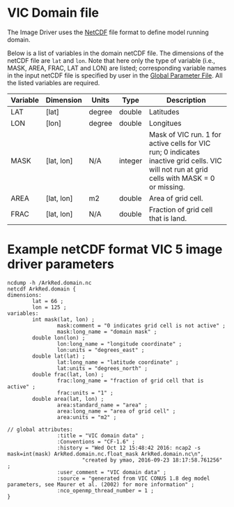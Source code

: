 # VIC Domain file

The Image Driver uses the [NetCDF](http://www.unidata.ucar.edu/software/netcdf/) file format to define model running domain.

Below is a list of variables in the domain netCDF file. The dimensions of the netCDF file are `lat` and `lon`. Note that here only the type of variable (i.e., MASK, AREA, FRAC, LAT and LON) are listed; corresponding variable names in the input netCDF file is specified by user in the [Global Parameter File](GlobalParam.md). All the listed variables are required.

| Variable   | Dimension   | Units    | Type   | Description |
|------------|-------------|----------|--------|-------------|
| LAT        | [lat]       | degree   | double | Latitudes   |
| LON        | [lon]       | degree   | double | Longitues   |
| MASK       | [lat, lon]  | N/A      | integer | Mask of VIC run. 1 for active cells for VIC run; 0 indicates inactive grid cells. VIC will not run at grid cells with MASK = 0 or missing. |
| AREA       | [lat, lon]  | m2       | double | Area of grid cell.   |
| FRAC       | [lat, lon]  | N/A      | double | Fraction of grid cell that is land. |

# Example netCDF format VIC 5 image driver parameters

```shell
ncdump -h /ArkRed.domain.nc
netcdf ArkRed.domain {                                                                       
dimensions:                                                                                  
        lat = 66 ;                                                                           
        lon = 125 ;                                                                          
variables:                                                                                   
        int mask(lat, lon) ;
                mask:comment = "0 indicates grid cell is not active" ;
                mask:long_name = "domain mask" ;
        double lon(lon) ;
                lon:long_name = "longitude coordinate" ;
                lon:units = "degrees_east" ;
        double lat(lat) ;
                lat:long_name = "latitude coordinate" ;
                lat:units = "degrees_north" ;
        double frac(lat, lon) ;
                frac:long_name = "fraction of grid cell that is active" ;
                frac:units = "1" ;
        double area(lat, lon) ;
                area:standard_name = "area" ;
                area:long_name = "area of grid cell" ;
                area:units = "m2" ;

// global attributes:
                :title = "VIC domain data" ;
                :Conventions = "CF-1.6" ;
                :history = "Wed Oct 12 15:48:42 2016: ncap2 -s mask=int(mask) ArkRed.domain.nc.float_mask ArkRed.domain.nc\n",
                        "created by ymao, 2016-09-23 18:17:58.761256" ;
                :user_comment = "VIC domain data" ;
                :source = "generated from VIC CONUS 1.8 deg model parameters, see Maurer et al. (2002) for more information" ;
                :nco_openmp_thread_number = 1 ;
}
```

